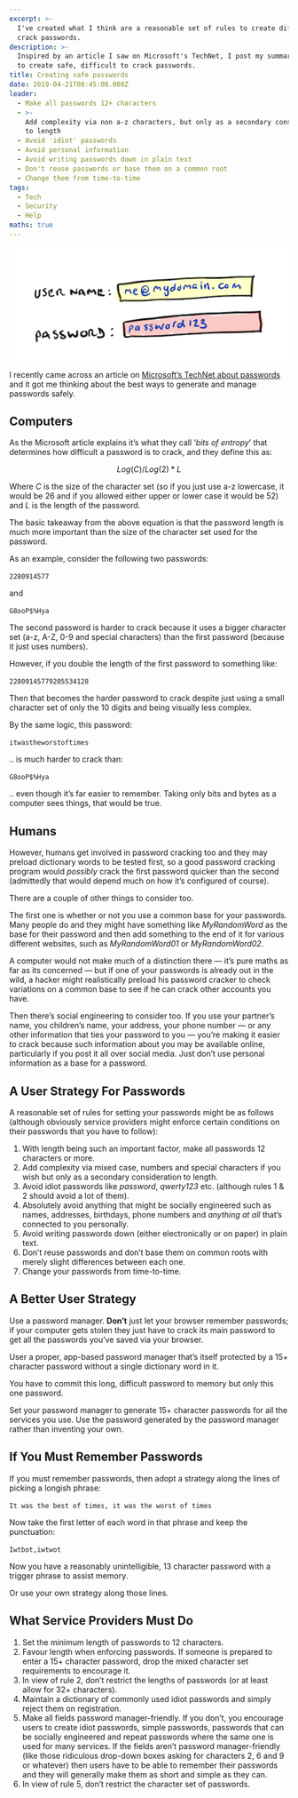```yaml
---
excerpt: >-
  I've created what I think are a reasonable set of rules to create difficult to
  crack passwords.
description: >-
  Inspired by an article I saw on Microsoft's TechNet, I post my summary of how
  to create safe, difficult to crack passwords.
title: Creating safe passwords
date: 2019-04-21T08:45:00.000Z
leader:
  - Make all passwords 12+ characters
  - >-
    Add complexity via non a-z characters, but only as a secondary consideration
    to length
  - Avoid 'idiot' passwords
  - Avoid personal information
  - Avoid writing passwords down in plain text
  - Don't reuse passwords or base them on a common root
  - Change them from time-to-time
tags:
  - Tech
  - Security
  - Help
maths: true
---
```

![A password entry screen drawn badly by me.](/assets/images/posts/2019/04/2019-04-21-creating-safe-passwords.png "class=s33 right|@itemprop=image")

I recently came across an article on [Microsoft’s TechNet about passwords](https://blogs.technet.microsoft.com/msftcam/2015/05/19/password-complexity-versus-password-entropy/) and it got me thinking about the best ways to generate and manage passwords safely. 

## Computers

As the Microsoft article explains it’s what they call ‘_bits of entropy_’ that determines how difficult a password is to crack, and they define this as:

$$Log(C)/Log(2) * L$$

Where _C_ is the size of the character set (so if you just use a-z lowercase, it would be 26 and if you allowed either upper or lower case it would be 52) and _L_ is the length of the password.

The basic takeaway from the above equation is that the password length is much more important than the size of the character set used for the password.

As an example, consider the following two passwords:

`2280914577`

and

`G8ooP$%Hya`

The second password is harder to crack because it uses a bigger character set (a-z, A-Z, 0-9 and special characters) than the first password (because it just uses numbers).

However, if you double the length of the first password to something like:

`22809145779205534128`

Then that becomes the harder password to crack despite just using a small character set of only the 10 digits and being visually less complex.

By the same logic, this password:

`itwastheworstoftimes`

.. is much harder to crack than:

`G8ooP$%Hya`

.. even though it’s far easier to remember. Taking only bits and bytes as a computer sees things, that would be true.

## Humans

However, humans get involved in password cracking too and they may preload dictionary words to be tested first, so a good password cracking program would _possibly_ crack the first password quicker than the second (admittedly that would depend much on how it’s configured of course). 

There are a couple of other things to consider too.

The first one is whether or not you use a common base for your passwords. Many people do and they might have something like _MyRandomWord_ as the base for their password and then add something to the end of it for various different websites, such as _MyRandomWord01_ or _MyRandomWord02_.

A computer would not make much of a distinction there — it’s pure maths as far as its concerned — but if one of your passwords is already out in the wild, a hacker might realistically preload his password cracker to check variations on a common base to see if he can crack other accounts you have.

Then there’s social engineering to consider too. If you use your partner’s name, you children’s name, your address, your phone number — or any other information that ties your password to you — you’re making it easier to crack because such information about you may be available online, particularly if you post it all over social media. Just don’t use personal information as a base for a password.

## A User Strategy For Passwords

A reasonable set of rules for setting your passwords might be as follows (although obviously service providers might enforce certain conditions on their passwords that you have to follow): 

1. With length being such an important factor, make all passwords 12 characters or more.
2. Add complexity via mixed case, numbers and special characters if you wish but only as a secondary consideration to length.
3. Avoid idiot passwords like _password_, _qwerty123_ etc. (although rules 1 & 2 should avoid a lot of them).
4. Absolutely avoid anything that might be socially engineered such as names, addresses, birthdays, phone numbers and _anything at all_ that’s connected to you personally.
5. Avoid writing passwords down (either electronically or on paper) in plain text.
6. Don’t reuse passwords and don’t base them on common roots with merely slight differences between each one. 
7. Change your passwords from time-to-time.

## A Better User Strategy

Use a password manager. **Don’t** just let your browser remember passwords; if your computer gets stolen they just have to crack its main password to get all the passwords you’ve saved via your browser.

User a proper, app-based password manager that’s itself protected by a 15+ character password without a single dictionary word in it.

You have to commit this long, difficult password to memory but only this one password.

Set your password manager to generate 15+ character passwords for all the services you use. Use the password generated by the password manager rather than inventing your own.

## If You Must Remember Passwords

If you must remember passwords, then adopt a strategy along the lines of picking a longish phrase:

`It was the best of times, it was the worst of times`

Now take the first letter of each word in that phrase and keep the punctuation:

`Iwtbot,iwtwot`

Now you have a reasonably unintelligible, 13 character password with a trigger phrase to assist memory.

Or use your own strategy along those lines. 

## What Service Providers Must Do

1. Set the minimum length of passwords to 12 characters.
2. Favour length when enforcing passwords. If someone is prepared to enter a 15+ character password, drop the mixed character set requirements to encourage it.
3. In view of rule 2, don’t restrict the lengths of passwords (or at least allow for 32+ characters).
4. Maintain a dictionary of commonly used idiot passwords and simply reject them on registration.
5. Make all fields password manager-friendly. If you don’t, you encourage users to create idiot passwords, simple passwords, passwords that can be socially engineered and repeat passwords where the same one is used for many services. If the fields aren’t password manager-friendly (like those ridiculous drop-down boxes asking for characters 2, 6 and 9 or whatever) then users have to be able to remember their passwords and they will generally make them as short and simple as they can. 
6. In view of rule 5, don’t restrict the character set of passwords. 

